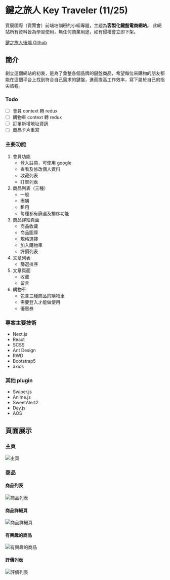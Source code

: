 # 鍵之旅人 Key Traveler (11/25)

資展國際（資策會）前端培訓班的小組專題，主題為**客製化鍵盤電商網站**。
此網站所有資料皆為學習使用，無任何商業用途，如有侵權會立即下架。

[鍵之旅人後端 Github](https://github.com/jjjj88521/Key_traveler_backend)

## 簡介

創立這個網站的初衷，是為了彙整各個品牌的鍵盤商品，希望每位來購物的朋友都能在這個平台上找到符合自己需求的鍵盤，進而提高工作效率，寫下屬於自己的指尖旅程。

### Todo

- [ ] 會員 context 轉 redux
- [ ] 購物車 context 轉 redux
- [ ] 訂單新增地址資訊
- [ ] 商品卡片重寫

### 主要功能

1. 會員功能
   - 登入註冊，可使用 google
   - 查看及修改個人資料
   - 收藏列表
   - 訂單列表
2. 商品列表（三種）
   - 一般
   - 團購
   - 租用
   - 每種都有篩選及排序功能
3. 商品詳細頁面
   - 商品收藏
   - 商品圖庫
   - 規格選擇
   - 加入購物車
   - 評價列表
4. 文章列表
   - 篩選排序
5. 文章頁面
   - 收藏
   - 留言
6. 購物車
   - 包含三種商品的購物車
   - 需要登入才能做使用
   - 優惠券

### 專案主要技術

- Next.js
- React
- SCSS
- Ant Design
- RWD
- Bootstrap5
- axios

### 其他 plugin

- Swiper.js
- Anime.js
- SweetAlert2
- Day.js
- AOS

## 頁面展示

### 主頁

![主頁](https://i.imgur.com/h4HhvPf.png)

### 商品

#### 商品列表

![商品列表](https://i.imgur.com/Dt8cH9f.png)

#### 商品詳細頁

![商品詳細頁](https://i.imgur.com/ztd9e4V.png)

#### 有興趣的商品

![有興趣的商品](https://i.imgur.com/IlBIQ2h.png)

#### 評價列表

![評價列表](https://i.imgur.com/acB8GQa.png)

